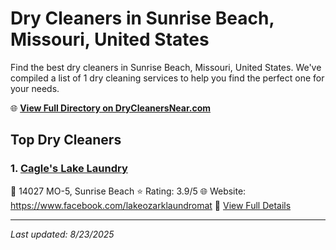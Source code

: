 # Dry Cleaners in Sunrise Beach, Missouri, United States

Find the best dry cleaners in Sunrise Beach, Missouri, United States. We've compiled a list of 1 dry cleaning services to help you find the perfect one for your needs.

🌐 **[View Full Directory on DryCleanersNear.com](https://drycleanersnear.com/city/US/Missouri/Sunrise%20Beach)**

## Top Dry Cleaners

### 1. [Cagle's Lake Laundry](https://drycleanersnear.com/dryCleaner/688d7127eedd882ede90be74/cagle-s-lake-laundry)
📍 14027 MO-5, Sunrise Beach
⭐ Rating: 3.9/5
🌐 Website: https://www.facebook.com/lakeozarklaundromat
🔗 [View Full Details](https://drycleanersnear.com/dryCleaner/688d7127eedd882ede90be74/cagle-s-lake-laundry)


---

*Last updated: 8/23/2025*

